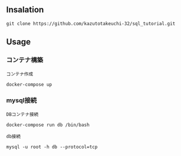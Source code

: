 ## Insalation

```
git clone https://github.com/kazutotakeuchi-32/sql_tutorial.git
```

## Usage 

### コンテナ構築

```
コンテナ作成

docker-compose up
```

### mysql接続

```
DBコンテナ接続

docker-compose run db /bin/bash

db接続

mysql -u root -h db --protocol=tcp


```


